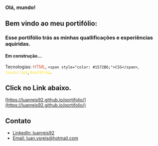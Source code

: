 ### Olá, mundo!

## Bem vindo ao meu portifólio:
### Esse portifólio trás as minhas quallificações e experiências aquiridas.
#### Em construção...

   Tecnologias: <span style="color: #E34F26;">HTML</span>, `<span style="color: #1572B6;">CSS</span>`, <span style="color: #F7DF1E;">`JavaScript`</span>, <span style="color: #F7DF1E;">`BootStrap`</span>.
   ## Click no Link abaixo.
   [https://luanreis92.github.io/portifolio/](https://luanreis92.github.io/portifolio/)

## Contato
- [LinkedIn: luanreis92](https://www.linkedin.com/in/luanreis92/#)
- [Email: luan.vsreis@hotmail.com](luan.vsreis@hotmail.com)

